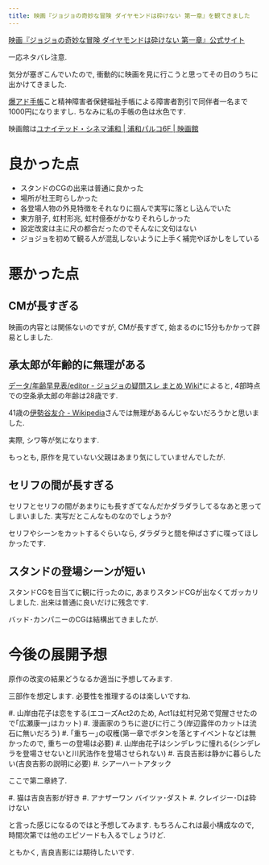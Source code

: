 ```yaml
---
title: 映画『ジョジョの奇妙な冒険 ダイヤモンドは砕けない 第一章』を観てきました
---
```


[映画『ジョジョの奇妙な冒険 ダイヤモンドは砕けない 第一章』公式サイト](https://warnerbros.co.jp/movie/jojo/introduction.html)

一応ネタバレ注意.

気分が塞ぎこんでいたので,
衝動的に映画を見に行こうと思ってその日のうちに出かけてきました.

[爆アド手帳](http://yukkurisinai.hatenablog.com/entry/2017/08/08/144110)こと精神障害者保健福祉手帳による障害者割引で同伴者一名まで1000円になりますし.
ちなみに私の手帳の色は水色です.

映画館は[ユナイテッド・シネマ浦和 | 浦和パルコ6F | 映画館](http://www.unitedcinemas.jp/urawa/index.html)

# 良かった点

* スタンドのCGの出来は普通に良かった
* 場所が杜王町らしかった
* 各登場人物の外見特徴をそれなりに掴んで実写に落とし込んでいた
* 東方朋子, 虹村形兆, 虹村億泰がかなりそれらしかった
* 設定改変は主に尺の都合だったのでそんなに文句はない
* ジョジョを初めて観る人が混乱しないように上手く補完やぼかしをしている

# 悪かった点

## CMが長すぎる

映画の内容とは関係ないのですが,
CMが長すぎて,
始まるのに15分もかかって辟易としました.

## 承太郎が年齢的に無理がある

[データ/年齢早見表/editor - ジョジョの疑問スレ まとめ Wiki*](http://wikiwiki.jp/jojo2ch/?%A5%C7%A1%BC%A5%BF%2F%C7%AF%CE%F0%C1%E1%B8%AB%C9%BD%2Feditor)によると,
4部時点での空条承太郎の年齢は28歳です.

41歳の[伊勢谷友介 - Wikipedia](https://ja.wikipedia.org/wiki/%E4%BC%8A%E5%8B%A2%E8%B0%B7%E5%8F%8B%E4%BB%8B)さんでは無理があるんじゃないだろうかと思いました.

実際,
シワ等が気になります.

もっとも,
原作を見ていない父親はあまり気にしていませんでしたが.

## セリフの間が長すぎる

セリフとセリフの間があまりにも長すぎてなんだかダラダラしてるなあと思ってしまいました.
実写だとこんなものなのでしょうか?

セリフやシーンをカットするぐらいなら,
ダラダラと間を伸ばさずに喋ってほしかったです.

## スタンドの登場シーンが短い

スタンドCGを目当てに観に行ったのに,
あまりスタンドCGが出なくてガッカリしました.
出来は普通に良いだけに残念です.

バッド･カンパニーのCGは結構出てきましたが.

# 今後の展開予想

原作の改変の結果どうなるか適当に予想してみます.

三部作を想定します.
必要性を推理するのは楽しいですね.

#. 山岸由花子は恋をする(エコーズAct2のため, Act1は虹村兄弟で覚醒させたので｢広瀬康一｣はカット)
#. 漫画家のうちに遊びに行こう(岸辺露伴のカットは流石に無いだろう)
#. ｢重ちー｣の収穫(第一章でボタンを落とすイベントなどは無かったので, 重ちーの登場は必要)
#. 山岸由花子はシンデレラに憧れる(シンデレラを登場させないと川尻浩作を登場させられない)
#. 吉良吉影は静かに暮らしたい(吉良吉影の説明に必要)
#. シアーハートアタック

ここで第二章終了.

#. 猫は吉良吉影が好き
#. アナザーワン バイツァ･ダスト
#. クレイジー･Dは砕けない

と言った感じになるのではと予想してみます.
もちろんこれは最小構成なので,
時間次第では他のエピソードも入るでしょうけど.

ともかく,
吉良吉影には期待したいです.

